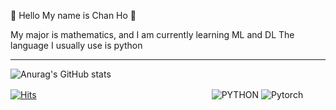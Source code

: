 👋 Hello My name is Chan Ho 👋

My major is mathematics, and I am currently learning ML and DL
The language I usually use is python

---
![Anurag's GitHub stats](https://github-readme-stats.vercel.app/api?username=cha-no&show_icons=true&theme=onedark)

[![Hits](https://hits.seeyoufarm.com/api/count/incr/badge.svg?url=https%3A%2F%2Fgithub.com%2Fcha-no&count_bg=%2379C83D&title_bg=%23555555&icon=&icon_color=%23E7E7E7&title=hits&edge_flat=false)](https://hits.seeyoufarm.com)　　　　　　　　　　　　　　　　　　　　![PYTHON](https://img.shields.io/badge/-python-blue) ![Pytorch](https://img.shields.io/badge/-pytorch-red)
